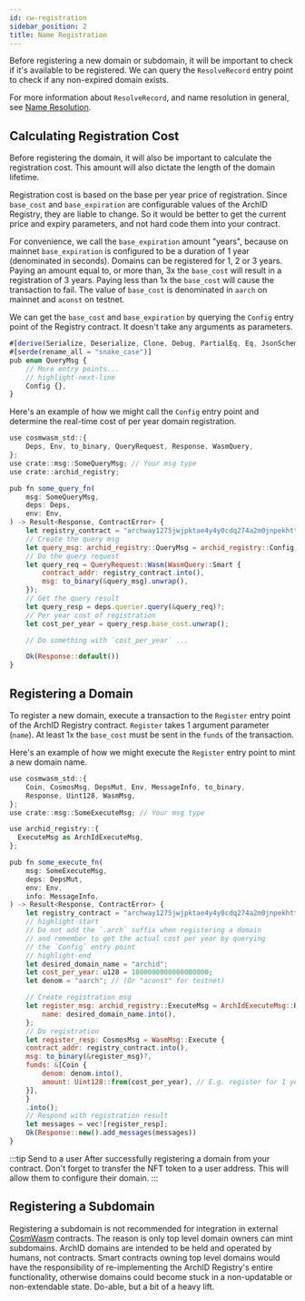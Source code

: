 ```yaml
---
id: cw-registration
sidebar_position: 2
title: Name Registration
---
```


Before registering a new domain or subdomain, it will be important to check if it's available to be registered. We can query the `ResolveRecord` entry point to check if any non-expired domain exists.

For more information about `ResolveRecord`, and name resolution in general, see [Name Resolution](/docs/contracts/cw-resolution).

## Calculating Registration Cost

Before registering the domain, it will also be important to calculate the registration cost. This amount will also dictate the length of the domain lifetime. 

Registration cost is based on the base per year price of registration. Since `base_cost` and `base_expiration` are configurable values of the ArchID Registry, they are liable to change. So it would be better to get the current price and expiry parameters, and not hard code them into your contract.

For convenience, we call the `base_expiration` amount "years", because on mainnet `base_expiration` is configured to be a duration of 1 year (denominated in seconds). Domains can be registered for 1, 2 or 3 years. Paying an amount equal to, or more than, 3x the `base_cost` will result in a registration of 3 years. Paying less than 1x the `base_cost` will cause the transaction to fail. The value of `base_cost` is denominated in `aarch` on mainnet and `aconst` on testnet.

We can get the `base_cost` and `base_expiration` by querying the `Config` entry point of the Registry contract. It doesn't take any arguments as parameters.

```js title="archid-registry/src/msg.rs"
#[derive(Serialize, Deserialize, Clone, Debug, PartialEq, Eq, JsonSchema)]
#[serde(rename_all = "snake_case")]
pub enum QueryMsg {
    // More entry points...
    // highlight-next-line
    Config {},
}
```

Here's an example of how we might call the `Config` entry point and determine the real-time cost of per year domain registration.

```js 
use cosmwasm_std::{
    Deps, Env, to_binary, QueryRequest, Response, WasmQuery,
};
use crate::msg::SomeQueryMsg; // Your msg type
use crate::archid_registry;

pub fn some_query_fn(
    msg: SomeQueryMsg,
    deps: Deps,
    env: Env,
) -> Result<Response, ContractError> {
    let registry_contract = "archway1275jwjpktae4y4y0cdq274a2m0jnpekhttnfuljm6n59wnpyd62qppqxq0";
    // Create the query msg
    let query_msg: archid_registry::QueryMsg = archid_registry::Config {};
    // Do the query request
    let query_req = QueryRequest::Wasm(WasmQuery::Smart {
        contract_addr: registry_contract.into(),
        msg: to_binary(&query_msg).unwrap(),
    });
    // Get the query result
    let query_resp = deps.querier.query(&query_req)?;
    // Per year cost of registration
    let cost_per_year = query_resp.base_cost.unwrap();

    // Do something with `cost_per_year` ...

    Ok(Response::default())
}
```

## Registering a Domain

To register a new domain, execute a transaction to the `Register` entry point of the ArchID Registry contract. `Register` takes 1 argument parameter (`name`). At least 1x the `base_cost` must be sent in the `funds` of the transaction.

Here's an example of how we might execute the `Register` entry point to mint a new domain name.

```js
use cosmwasm_std::{
    Coin, CosmosMsg, DepsMut, Env, MessageInfo, to_binary,
    Response, Uint128, WasmMsg,
};
use crate::msg::SomeExecuteMsg; // Your msg type

use archid_registry::{
  ExecuteMsg as ArchIdExecuteMsg,
};

pub fn some_execute_fn(
    msg: SomeExecuteMsg,
    deps: DepsMut,
    env: Env,
    info: MessageInfo,
) -> Result<Response, ContractError> {
    let registry_contract = "archway1275jwjpktae4y4y0cdq274a2m0jnpekhttnfuljm6n59wnpyd62qppqxq0";
    // highlight-start
    // Do not add the `.arch` suffix when registering a domain 
    // and remember to get the actual cost per year by querying
    // the `Config` entry point
    // highlight-end
    let desired_domain_name = "archid"; 
    let cost_per_year: u128 = 1000000000000000000;
    let denom = "aarch"; // (Or "aconst" for testnet)

    // Create registration msg
    let register_msg: archid_registry::ExecuteMsg = ArchIdExecuteMsg::Register {
        name: desired_domain_name.into(),
    };
    // Do registration
    let register_resp: CosmosMsg = WasmMsg::Execute {
    contract_addr: registry_contract.into(),
    msg: to_binary(&register_msg)?,
    funds: &[Coin {
        denom: denom.into(),
        amount: Uint128::from(cost_per_year), // E.g. register for 1 year
    }],
    }
    .into();
    // Respond with registration result
    let messages = vec![register_resp];
    Ok(Response::new().add_messages(messages))
}
```

:::tip Send to a user
After successfully registering a domain from your contract. Don't forget to transfer the NFT token to a user address. This will allow them to configure their domain.
:::

## Registering a Subdomain

Registering a subdomain is not recommended for integration in external [CosmWasm](https://cosmwasm.com/) contracts. The reason is only top level domain owners can mint subdomains. ArchID domains are intended to be held and operated by humans, not contracts. Smart contracts owning top level domains would have the responsibility of re-implementing the ArchID Registry's entire functionality, otherwise domains could become stuck in a non-updatable or non-extendable state. Do-able, but a bit of a heavy lift.